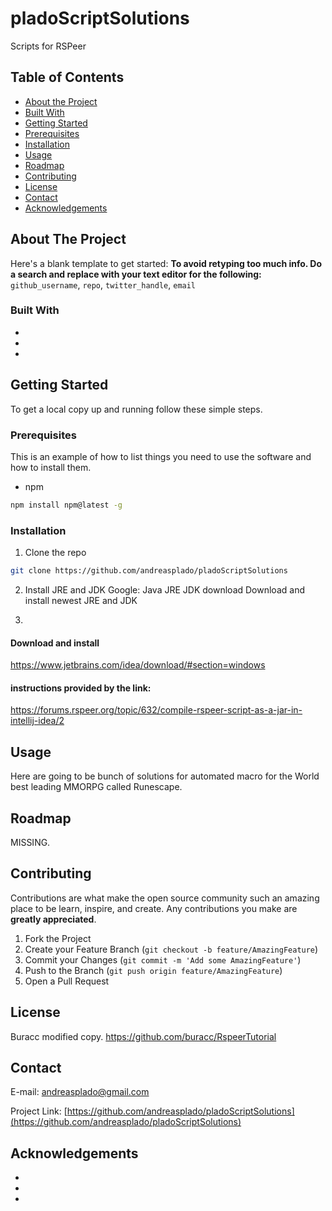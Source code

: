 # pladoScriptSolutions

Scripts for RSPeer

<!-- TABLE OF CONTENTS -->
## Table of Contents

* [About the Project](#about-the-project)
* [Built With](#built-with)
* [Getting Started](#getting-started)
* [Prerequisites](#prerequisites)
* [Installation](#installation)
* [Usage](#usage)
* [Roadmap](#roadmap)
* [Contributing](#contributing)
* [License](#license)
* [Contact](#contact)
* [Acknowledgements](#acknowledgements)



<!-- ABOUT THE PROJECT -->
## About The Project


Here's a blank template to get started:
**To avoid retyping too much info. Do a search and replace with your text editor for the following:**
`github_username`, `repo`, `twitter_handle`, `email`


### Built With

* []()
* []()
* []()



<!-- GETTING STARTED -->
## Getting Started

To get a local copy up and running follow these simple steps.

### Prerequisites

This is an example of how to list things you need to use the software and how to install them.
* npm
```sh
npm install npm@latest -g
```

### Installation

1. Clone the repo
```sh
git clone https://github.com/andreasplado/pladoScriptSolutions
```

2. Install JRE and JDK
Google: Java JRE JDK download
Download and install newest JRE and JDK

3.
#### Download and install
https://www.jetbrains.com/idea/download/#section=windows

#### instructions provided by the link:
https://forums.rspeer.org/topic/632/compile-rspeer-script-as-a-jar-in-intellij-idea/2


<!-- USAGE EXAMPLES -->
## Usage


Here are going to be bunch of solutions for automated macro for the World best leading MMORPG called Runescape.


<!-- ROADMAP -->
## Roadmap

MISSING.


<!-- CONTRIBUTING -->
## Contributing

Contributions are what make the open source community such an amazing place to be learn, inspire, and create. Any contributions you make are **greatly appreciated**.

1. Fork the Project
2. Create your Feature Branch (`git checkout -b feature/AmazingFeature`)
3. Commit your Changes (`git commit -m 'Add some AmazingFeature'`)
4. Push to the Branch (`git push origin feature/AmazingFeature`)
5. Open a Pull Request



<!-- LICENSE -->
## License

Buracc modified copy.
https://github.com/buracc/RspeerTutorial


<!-- CONTACT -->
## Contact

E-mail: andreasplado@gmail.com

Project Link: [https://github.com/andreasplado/pladoScriptSolutions](https://github.com/andreasplado/pladoScriptSolutions)



<!-- ACKNOWLEDGEMENTS -->
## Acknowledgements

* []()
* []()
* []()
